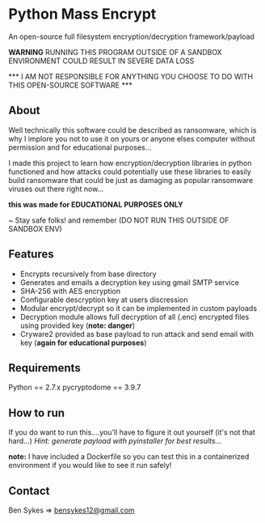 # Python Mass Encrypt
An open-source full filesystem encryption/decryption framework/payload

**WARNING** RUNNING THIS PROGRAM OUTSIDE OF A SANDBOX ENVIRONMENT COULD RESULT IN SEVERE DATA LOSS

*** I AM NOT RESPONSIBLE FOR ANYTHING YOU CHOOSE TO DO WITH THIS OPEN-SOURCE SOFTWARE ***

## About
Well technically this software could be described as ransomware, which is why I implore you not to use it on yours or anyone elses computer without permission and for educational purposes...

I made this project to learn how encryption/decryption libraries in python functioned and how attacks could potentially use these libraries to easily build ransomware that could be just as damaging as popular ransomware viruses out there right now...

**this was made for EDUCATIONAL PURPOSES ONLY**

~ Stay safe folks! and remember (DO NOT RUN THIS OUTSIDE OF SANDBOX ENV)

## Features
- Encrypts recursively from base directory
- Generates and emails a decryption key using gmail SMTP service
- SHA-256 with AES encryption
- Configurable descryption key at users discression
- Modular encrypt/decrypt so it can be implemented in custom payloads
- Decryption module allows full decryption of all (.enc) encrypted files using provided key (**note: danger**)
- Cryware2 provided as base payload to run attack and send email with key (**again for educational purposes**)

## Requirements
Python == 2.7.x
pycryptodome == 3.9.7

## How to run
If you do want to run this....you'll have to figure it out yourself (it's not that hard...)
*Hint: generate payload with pyinstaller for best results...*

**note:** I have included a Dockerfile so you can test this in a containerized environment if you would like to see it run safely!

## Contact
Ben Sykes => bensykes12@gmail.com
